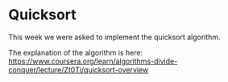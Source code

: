 # Quicksort

This week we were asked to implement the quicksort algorithm.

The explanation of the algorithm is here: https://www.coursera.org/learn/algorithms-divide-conquer/lecture/Zt0Ti/quicksort-overview
